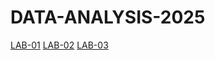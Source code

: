 # DATA-ANALYSIS-2025
[LAB-01](https://github.com/SHIVASHANKAR-KODURI/DATA-ANALYSIS-2025/blob/main/2203A52154_D_A-LAB-1.ipynb)
[LAB-02](https://github.com/SHIVASHANKAR-KODURI/DATA-ANALYSIS-2025/blob/main/2203A52154_B34_DAUP_LAB_2.ipynb)
[LAB-03](https://github.com/SHIVASHANKAR-KODURI/DATA-ANALYSIS-2025/blob/main/2203A52154_DAUP_B34_.ipynb)
